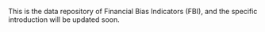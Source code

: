 This is the data repository of Financial Bias Indicators (FBI), and the specific introduction will be updated soon.

